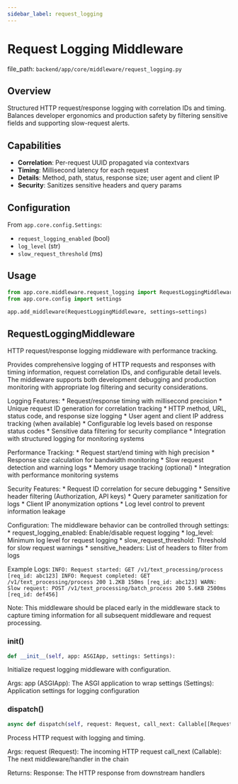```yaml
---
sidebar_label: request_logging
---
```


# Request Logging Middleware

  file_path: `backend/app/core/middleware/request_logging.py`

## Overview

Structured HTTP request/response logging with correlation IDs and timing.
Balances developer ergonomics and production safety by filtering sensitive
fields and supporting slow-request alerts.

## Capabilities

- **Correlation**: Per-request UUID propagated via contextvars
- **Timing**: Millisecond latency for each request
- **Details**: Method, path, status, response size; user agent and client IP
- **Security**: Sanitizes sensitive headers and query params

## Configuration

From `app.core.config.Settings`:

- `request_logging_enabled` (bool)
- `log_level` (str)
- `slow_request_threshold` (ms)

## Usage

```python
from app.core.middleware.request_logging import RequestLoggingMiddleware
from app.core.config import settings

app.add_middleware(RequestLoggingMiddleware, settings=settings)
```

## RequestLoggingMiddleware

HTTP request/response logging middleware with performance tracking.

Provides comprehensive logging of HTTP requests and responses with timing
information, request correlation IDs, and configurable detail levels.
The middleware supports both development debugging and production monitoring
with appropriate log filtering and security considerations.

Logging Features:
    * Request/response timing with millisecond precision
    * Unique request ID generation for correlation tracking
    * HTTP method, URL, status code, and response size logging
    * User agent and client IP address tracking (when available)
    * Configurable log levels based on response status codes
    * Sensitive data filtering for security compliance
    * Integration with structured logging for monitoring systems

Performance Tracking:
    * Request start/end timing with high precision
    * Response size calculation for bandwidth monitoring
    * Slow request detection and warning logs
    * Memory usage tracking (optional)
    * Integration with performance monitoring systems

Security Features:
    * Request ID correlation for secure debugging
    * Sensitive header filtering (Authorization, API keys)
    * Query parameter sanitization for logs
    * Client IP anonymization options
    * Log level control to prevent information leakage

Configuration:
    The middleware behavior can be controlled through settings:
    * request_logging_enabled: Enable/disable request logging
    * log_level: Minimum log level for request logging
    * slow_request_threshold: Threshold for slow request warnings
    * sensitive_headers: List of headers to filter from logs

Example Logs:
    ```
    INFO: Request started: GET /v1/text_processing/process [req_id: abc123]
    INFO: Request completed: GET /v1/text_processing/process 200 1.2KB 150ms [req_id: abc123]
    WARN: Slow request: POST /v1/text_processing/batch_process 200 5.6KB 2500ms [req_id: def456]
    ```

Note:
    This middleware should be placed early in the middleware stack to capture
    timing information for all subsequent middleware and request processing.

### __init__()

```python
def __init__(self, app: ASGIApp, settings: Settings):
```

Initialize request logging middleware with configuration.

Args:
    app (ASGIApp): The ASGI application to wrap
    settings (Settings): Application settings for logging configuration

### dispatch()

```python
async def dispatch(self, request: Request, call_next: Callable[[Request], Any]) -> Response:
```

Process HTTP request with logging and timing.

Args:
    request (Request): The incoming HTTP request
    call_next (Callable): The next middleware/handler in the chain

Returns:
    Response: The HTTP response from downstream handlers
